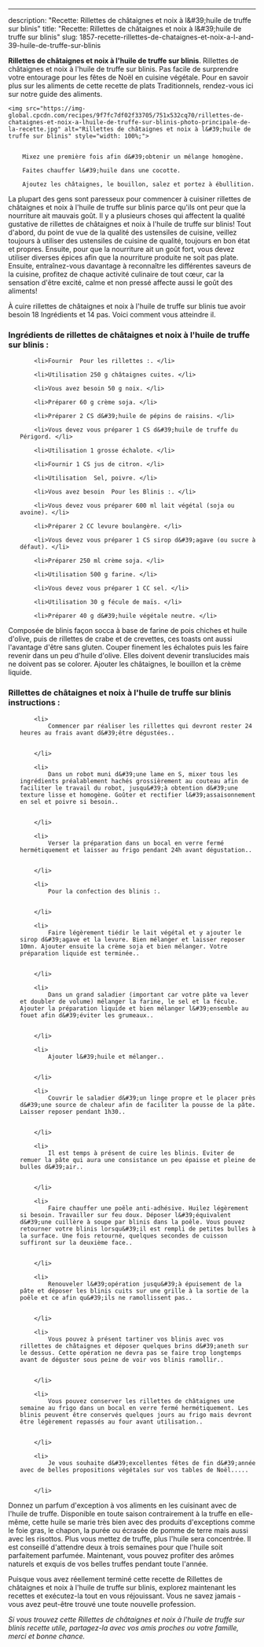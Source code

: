 ---
description: "Recette: Rillettes de châtaignes et noix à l&amp;#39;huile de truffe sur blinis"
title: "Recette: Rillettes de châtaignes et noix à l&amp;#39;huile de truffe sur blinis"
slug: 1857-recette-rillettes-de-chataignes-et-noix-a-l-and-39-huile-de-truffe-sur-blinis

<p>
	<strong>Rillettes de châtaignes et noix à l&#39;huile de truffe sur blinis</strong>. 
	Rillettes de châtaignes et noix à l&#39;huile de truffe sur blinis. Pas facile de surprendre votre entourage pour les fêtes de Noël en cuisine végétale. Pour en savoir plus sur les aliments de cette recette de plats Traditionnels, rendez-vous ici sur notre guide des aliments.
</p>
<p>
	
	<img src="https://img-global.cpcdn.com/recipes/9f7fc7df02f33705/751x532cq70/rillettes-de-chataignes-et-noix-a-lhuile-de-truffe-sur-blinis-photo-principale-de-la-recette.jpg" alt="Rillettes de châtaignes et noix à l&#39;huile de truffe sur blinis" style="width: 100%;">
	
	
		Mixez une première fois afin d&#39;obtenir un mélange homogène.
	
		Faites chauffer l&#39;huile dans une cocotte.
	
		Ajoutez les châtaignes, le bouillon, salez et portez à ébullition.
	
</p>

La plupart des gens sont paresseux pour commencer à cuisiner rillettes de châtaignes et noix à l&#39;huile de truffe sur blinis parce qu'ils ont peur que la nourriture ait mauvais goût. Il y a plusieurs choses qui affectent la qualité gustative de rillettes de châtaignes et noix à l&#39;huile de truffe sur blinis! Tout d'abord, du point de vue de la qualité des ustensiles de cuisine, veillez toujours à utiliser des ustensiles de cuisine de qualité, toujours en bon état et propres. Ensuite, pour que la nourriture ait un goût fort, vous devez utiliser diverses épices afin que la nourriture produite ne soit pas plate. Ensuite, entraînez-vous davantage à reconnaître les différentes saveurs de la cuisine, profitez de chaque activité culinaire de tout cœur, car la sensation d'être excité, calme et non pressé affecte aussi le goût des aliments!

<!--inarticleads1-->

À cuire rillettes de châtaignes et noix à l&#39;huile de truffe sur blinis tue avoir besoin 18 Ingrédients et 14 pas. Voici comment vous atteindre il.

<h3>Ingrédients de rillettes de châtaignes et noix à l&#39;huile de truffe sur blinis :</h3>

<ol>
	
		<li>Fournir  Pour les rillettes :. </li>
	
		<li>Utilisation 250 g châtaignes cuites. </li>
	
		<li>Vous avez besoin 50 g noix. </li>
	
		<li>Préparer 60 g crème soja. </li>
	
		<li>Préparer 2 CS d&#39;huile de pépins de raisins. </li>
	
		<li>Vous devez vous préparer 1 CS d&#39;huile de truffe du Périgord. </li>
	
		<li>Utilisation 1 grosse échalote. </li>
	
		<li>Fournir 1 CS jus de citron. </li>
	
		<li>Utilisation  Sel, poivre. </li>
	
		<li>Vous avez besoin  Pour les Blinis :. </li>
	
		<li>Vous devez vous préparer 600 ml lait végétal (soja ou avoine). </li>
	
		<li>Préparer 2 CC levure boulangère. </li>
	
		<li>Vous devez vous préparer 1 CS sirop d&#39;agave (ou sucre à défaut). </li>
	
		<li>Préparer 250 ml crème soja. </li>
	
		<li>Utilisation 500 g farine. </li>
	
		<li>Vous devez vous préparer 1 CC sel. </li>
	
		<li>Utilisation 30 g fécule de maïs. </li>
	
		<li>Préparer 40 g d&#39;huile végétale neutre. </li>
	
</ol>

Composée de blinis façon socca à base de farine de pois chiches et huile d&#39;olive, puis de rillettes de crabe et de crevettes, ces toasts ont aussi l&#39;avantage d&#39;être sans gluten. Couper finement les échalotes puis les faire revenir dans un peu d&#39;huile d&#39;olive. Elles doivent devenir translucides mais ne doivent pas se colorer. Ajouter les châtaignes, le bouillon et la crème liquide. 

<!--inarticleads2-->

<h3>Rillettes de châtaignes et noix à l&#39;huile de truffe sur blinis instructions :</h3>

<ol>
	
		<li>
			Commencer par réaliser les rillettes qui devront rester 24 heures au frais avant d&#39;être dégustées..
			
			
		</li>
	
		<li>
			Dans un robot muni d&#39;une lame en S, mixer tous les ingrédients préalablement hachés grossièrement au couteau afin de faciliter le travail du robot, jusqu&#39;à obtention d&#39;une texture lisse et homogène. Goûter et rectifier l&#39;assaisonnement en sel et poivre si besoin..
			
			
		</li>
	
		<li>
			Verser la préparation dans un bocal en verre fermé hermétiquement et laisser au frigo pendant 24h avant dégustation..
			
			
		</li>
	
		<li>
			Pour la confection des blinis :.
			
			
		</li>
	
		<li>
			Faire légèrement tiédir le lait végétal et y ajouter le sirop d&#39;agave et la levure. Bien mélanger et laisser reposer 10mn. Ajouter ensuite la crème soja et bien mélanger. Votre préparation liquide est terminée..
			
			
		</li>
	
		<li>
			Dans un grand saladier (important car votre pâte va lever et doubler de volume) mélanger la farine, le sel et la fécule. Ajouter la préparation liquide et bien mélanger l&#39;ensemble au fouet afin d&#39;éviter les grumeaux..
			
			
		</li>
	
		<li>
			Ajouter l&#39;huile et mélanger..
			
			
		</li>
	
		<li>
			Couvrir le saladier d&#39;un linge propre et le placer près d&#39;une source de chaleur afin de faciliter la pousse de la pâte. Laisser reposer pendant 1h30..
			
			
		</li>
	
		<li>
			Il est temps à présent de cuire les blinis. Eviter de remuer la pâte qui aura une consistance un peu épaisse et pleine de bulles d&#39;air..
			
			
		</li>
	
		<li>
			Faire chauffer une poêle anti-adhésive. Huilez légèrement si besoin. Travailler sur feu doux. Déposer l&#39;équivalent d&#39;une cuillère à soupe par blinis dans la poêle. Vous pouvez retourner votre blinis lorsqu&#39;il est rempli de petites bulles à la surface. Une fois retourné, quelques secondes de cuisson suffiront sur la deuxième face..
			
			
		</li>
	
		<li>
			Renouveler l&#39;opération jusqu&#39;à épuisement de la pâte et déposer les blinis cuits sur une grille à la sortie de la poêle et ce afin qu&#39;ils ne ramollissent pas..
			
			
		</li>
	
		<li>
			Vous pouvez à présent tartiner vos blinis avec vos rillettes de châtaignes et déposer quelques brins d&#39;aneth sur le dessus. Cette opération ne devra pas se faire trop longtemps avant de déguster sous peine de voir vos blinis ramollir..
			
			
		</li>
	
		<li>
			Vous pouvez conserver les rillettes de châtaignes une semaine au frigo dans un bocal en verre fermé hermétiquement. Les blinis peuvent être conservés quelques jours au frigo mais devront être légèrement repassés au four avant utilisation..
			
			
		</li>
	
		<li>
			Je vous souhaite d&#39;excellentes fêtes de fin d&#39;année avec de belles propositions végétales sur vos tables de Noël.....
			
			
		</li>
	
</ol>

Donnez un parfum d&#39;exception à vos aliments en les cuisinant avec de l&#39;huile de truffe. Disponible en toute saison contrairement à la truffe en elle-même, cette huile se marie très bien avec des produits d&#39;exceptions comme le foie gras, le chapon, la purée ou écrasée de pomme de terre mais aussi avec les risottos. Plus vous mettez de truffe, plus l&#39;huile sera concentrée. Il est conseillé d&#39;attendre deux à trois semaines pour que l&#39;huile soit parfaitement parfumée. Maintenant, vous pouvez profiter des arômes naturels et exquis de vos belles truffes pendant toute l&#39;année. 

<!--inarticleads1-->

<p>
Puisque vous avez réellement terminé cette recette de Rillettes de châtaignes et noix à l&#39;huile de truffe sur blinis, explorez maintenant les recettes et exécutez-la tout en vous réjouissant. Vous ne savez jamais - vous avez peut-être trouvé une toute nouvelle profession.
</p>

<p>
<i>Si vous trouvez cette Rillettes de châtaignes et noix à l&#39;huile de truffe sur blinis recette utile, partagez-la avec vos amis proches ou votre famille, merci et bonne chance.</i>
</p>
